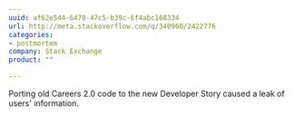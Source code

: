```yaml
---
uuid: af62e544-6470-47c5-b39c-6f4abc168334
url: http://meta.stackoverflow.com/q/340960/2422776
categories:
- postmortem
company: Stack Exchange
product: ""

---
```


Porting old Careers 2.0 code to the new Developer Story caused a leak of users' information.
